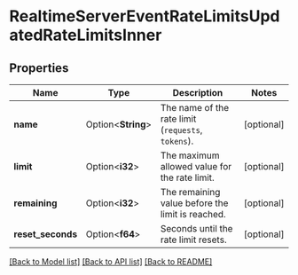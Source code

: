 # RealtimeServerEventRateLimitsUpdatedRateLimitsInner

## Properties

Name | Type | Description | Notes
------------ | ------------- | ------------- | -------------
**name** | Option<**String**> | The name of the rate limit (`requests`, `tokens`). | [optional]
**limit** | Option<**i32**> | The maximum allowed value for the rate limit. | [optional]
**remaining** | Option<**i32**> | The remaining value before the limit is reached. | [optional]
**reset_seconds** | Option<**f64**> | Seconds until the rate limit resets. | [optional]

[[Back to Model list]](../README.md#documentation-for-models) [[Back to API list]](../README.md#documentation-for-api-endpoints) [[Back to README]](../README.md)



